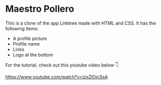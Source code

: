 # Maestro Pollero

This is a clone of the app Linktree made with HTML and CSS. It has the following items:
- A profile picture
- Profile name
- Links
- Logo at the bottom

For the tutorial, check out this youtube video below 👇

https://www.youtube.com/watch?v=izxZIOjcSsA
